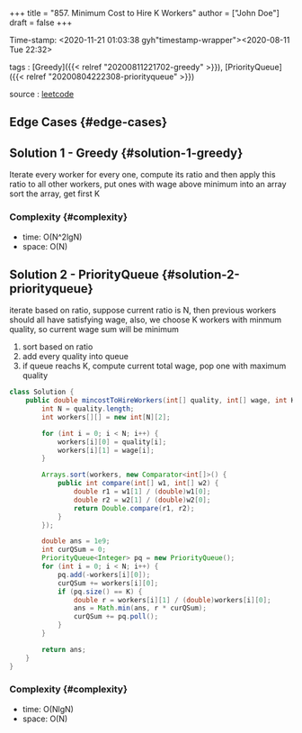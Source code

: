 +++
title = "857. Minimum Cost to Hire K Workers"
author = ["John Doe"]
draft = false
+++

Time-stamp: <2020-11-21 01:03:38 gyh"timestamp-wrapper"><span class="timestamp">&lt;2020-08-11 Tue 22:32&gt;</span></span>

tags
: [Greedy]({{< relref "20200811221702-greedy" >}}), [PriorityQueue]({{< relref "20200804222308-priorityqueue" >}})

source
: [leetcode](https://leetcode.com/problems/minimum-cost-to-hire-k-workers/)


## Edge Cases {#edge-cases}


## Solution 1 - Greedy {#solution-1-greedy}

Iterate every worker
    for every one, compute its ratio
    and then apply this ratio to all other workers, put ones with wage above minimum into an array
    sort the array, get first K


### Complexity {#complexity}

-   time: O(N^2lgN)
-   space: O(N)


## Solution 2 - PriorityQueue {#solution-2-priorityqueue}

iterate based on ratio, suppose current ratio is N, then previous workers should all have satisfying wage,
also, we choose K workers with minmum quality, so current wage sum will be minimum

1.  sort based on ratio
2.  add every quality into queue
3.  if queue reachs K, compute current total wage, pop one with maximum quality

<!--listend-->

```java
class Solution {
    public double mincostToHireWorkers(int[] quality, int[] wage, int K) {
        int N = quality.length;
        int workers[][] = new int[N][2];

        for (int i = 0; i < N; i++) {
            workers[i][0] = quality[i];
            workers[i][1] = wage[i];
        }

        Arrays.sort(workers, new Comparator<int[]>() {
            public int compare(int[] w1, int[] w2) {
                double r1 = w1[1] / (double)w1[0];
                double r2 = w2[1] / (double)w2[0];
                return Double.compare(r1, r2);
            }
        });

        double ans = 1e9;
        int curQSum = 0;
        PriorityQueue<Integer> pq = new PriorityQueue();
        for (int i = 0; i < N; i++) {
            pq.add(-workers[i][0]);
            curQSum += workers[i][0];
            if (pq.size() == K) {
                double r = workers[i][1] / (double)workers[i][0];
                ans = Math.min(ans, r * curQSum);
                curQSum += pq.poll();
            }
        }

        return ans;
    }
}
```


### Complexity {#complexity}

-   time: O(NlgN)
-   space: O(N)
